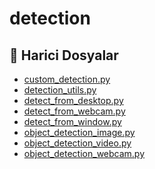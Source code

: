 # detection

<!--Index-->

## 📂 Harici Dosyalar

- [custom_detection.py](./custom_detection.py)
- [detection_utils.py](./detection_utils.py)
- [detect_from_desktop.py](./detect_from_desktop.py)
- [detect_from_webcam.py](./detect_from_webcam.py)
- [detect_from_window.py](./detect_from_window.py)
- [object_detection_image.py](./object_detection_image.py)
- [object_detection_video.py](./object_detection_video.py)
- [object_detection_webcam.py](./object_detection_webcam.py)

<!--Index-->

